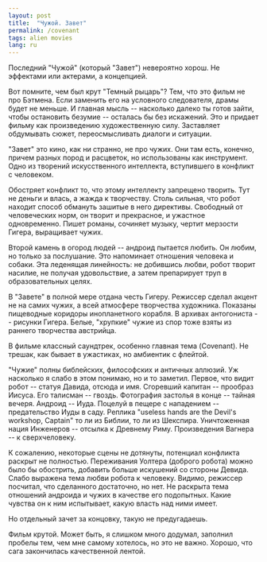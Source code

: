 ```yaml
---
layout: post
title:  "Чужой. Завет"
permalink: /covenant
tags: alien movies
lang: ru
---
```


Последний "Чужой" (который "Завет") невероятно хорош. Не эффектами или актерами,
а концепцией.

Вот помните, чем был крут "Темный рыцарь"? Тем, что это фильм не про
Бэтмена. Если заменить его на условного следователя, драмы будет не меньше. И
главная мысль -- насколько далеко ты готов зайти, чтобы остановить безумие --
осталась бы без искажений. Это и придает фильму как произведению художественную
силу. Заставляет обдумывать сюжет, переосмысливать диалоги и ситуации.

"Завет" это кино, как ни странно, не про чужих. Они там есть, конечно, причем
разных пород и расцветок, но использованы как инструмент. Одно из творений
искусственного интеллекта, вступившего в конфликт с человеком.

Обостряет конфликт то, что этому интеллекту запрещено творить. Тут не деньги и
влась, а жажда к творчеству. Столь сильная, что робот находит способ обмануть
зашитые в него директивы. Свободный от человеческих норм, он творит и
прекрасное, и ужастное одновременно. Пишет романы, сочиняет музыку, чертит
мерзости Гигера, выращивает чужих.

Второй камень в огород людей -- андроид пытается любить. Он любим, но только за
послушание. Это напоминает отношения человека и собаки. Эта леденящая
линейность: не добившись любви, робот творит насилие, не получая удовольствие, а
затем препарирует труп в образовательных целях.

В "Завете" в полной мере отдана честь Гигеру. Режиссер сделал акцент не на самих
чужих, а всей атмосфере творчества художника. Показаны пищеводные коридоры
инопланетного корабля. В архивах антогониста -- рисунки Гигера. Белые, "хрупкие"
чужие из спор тоже взяты из раннего творчества австрийца.

В фильме классный саундтрек, особенно главная тема (Covenant). Не трешак, как
бывает в ужастиках, но амбиентик с флейтой.

"Чужие" полны библейских, философских и античных аллюзий. Уж насколько я слабо в
этом понимаю, но и то заметил. Первое, что видит робот -- статуя Давида, отсюда
и имя. Сгоревший капитан -- прообраз Иисуса. Его талисман -- гвоздь. Фотография
застолья в конце -- тайная вечеря. Андроид -- Иуда. Поцелуй в пещере с
нападением -- предательство Иуды в саду. Реплика "useless hands are the Devil's
workshop, Captain" то ли из Библии, то ли из Шекспира. Уничтоженная нация
Инженеров -- отсылка к Древнему Риму. Произведения Вагнера -- к сверхчеловеку.

К сожалению, некоторые сцены не дотянуты, потенциал конфликта раскрыт не
полностью. Переживания Уолтера (доброго робота) можно было бы обострить,
добавить больше искушений со стороны Девида. Слабо выражена тема любви робота к
человеку. Видимо, режиссер посчитал, что сделанного достаточно, но нет. Не
раскрыта тема отношений андроида и чужих в качестве его подопытных. Какие
чувства он к ним испытывает, какую власть над ними имеет.

Но отдельный зачет за концовку, такую не предугадаешь.

Фильм крутой. Может быть, я слишком много додумал, заполнил пробелы тем, чем мне
самому хотелось, но это не важно. Хорошо, что сага закончилась качественной
лентой.
